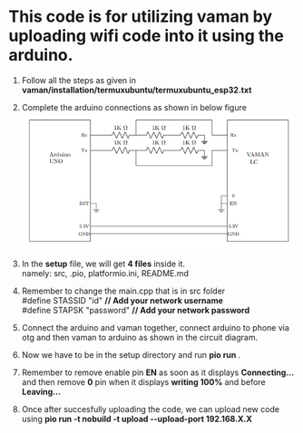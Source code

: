 # This code is for utilizing vaman by uploading wifi code into it using the arduino.

1) Follow all the steps as given in **vaman/installation/termuxubuntu/termuxubuntu_esp32.txt**
2) Complete the arduino connections as shown in below figure ![Alt text](https://github.com/Arun-39874/EmbeddedDesignHub/blob/main/Esp32/circuit_diagram.png)

5) In the **setup** file, we will get **4 files** inside it. <br>
   namely: src, .pio, platformio.ini, README.md
6) Remember to change the main.cpp that is in src folder<br>
   #define STASSID "id" **// Add your network username<br>**
   #define STAPSK  "password" **// Add your network password<br>**
7) Connect the arduino and vaman together, connect arduino to phone via otg and then vaman to arduino as shown in the circuit diagram.
8) Now we have to be in the setup directory and run <b> pio run </b>.
9) Remember to remove enable pin <b>EN</b> as soon as it displays <b>Connecting...</b> and then remove <b>0</b> pin when it displays <b>writing 100%</b> and before           <b>Leaving...</b>
10) Once after succesfully uploading the code, we can upload new code using <b>pio run -t nobuild -t upload --upload-port 192.168.X.X </b>
